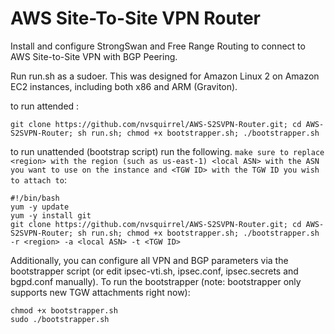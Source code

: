 # AWS Site-To-Site VPN Router

Install and configure StrongSwan and Free Range Routing to connect to AWS Site-to-Site VPN with BGP Peering.


Run run.sh as a sudoer. This was designed for Amazon Linux 2 on Amazon EC2 instances, including both x86 and ARM (Graviton). 

to run attended :

```
git clone https://github.com/nvsquirrel/AWS-S2SVPN-Router.git; cd AWS-S2SVPN-Router; sh run.sh; chmod +x bootstrapper.sh; ./bootstrapper.sh
```

to run unattended (bootstrap script) run the following. `make sure to replace <region> with the region (such as us-east-1) <local ASN> with the ASN you want to use on the instance and <TGW ID> with the TGW ID you wish to attach to`:

```
#!/bin/bash
yum -y update
yum -y install git
git clone https://github.com/nvsquirrel/AWS-S2SVPN-Router.git; cd AWS-S2SVPN-Router; sh run.sh; chmod +x bootstrapper.sh; ./bootstrapper.sh -r <region> -a <local ASN> -t <TGW ID>
```

Additionally, you can configure all VPN and BGP parameters via the bootstrapper script (or edit ipsec-vti.sh, ipsec.conf, ipsec.secrets and bgpd.conf manually). To run the bootstrapper (note: bootstrapper only supports new TGW attachments right now):

```
chmod +x bootstrapper.sh
sudo ./bootstrapper.sh
```
